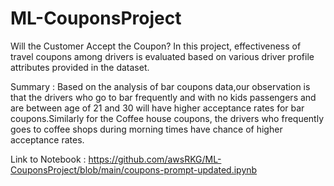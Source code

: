 # ML-CouponsProject
Will the Customer Accept the Coupon?
In this project, effectiveness of travel coupons among drivers is evaluated based on various driver profile attributes provided in the dataset. 

Summary : 
Based on the analysis of bar coupons data,our observation is that the drivers who go to bar frequently and with no kids passengers and are between age of 21 and 30 will have higher acceptance rates for bar coupons.Similarly for the Coffee house coupons, the drivers who frequently goes to coffee shops during morning times have chance of higher acceptance rates.

Link to Notebook : 
https://github.com/awsRKG/ML-CouponsProject/blob/main/coupons-prompt-updated.ipynb
